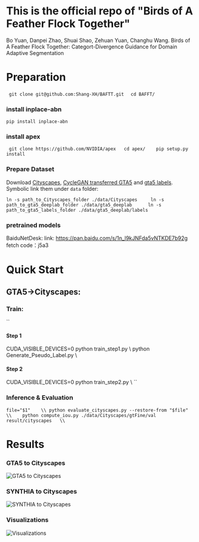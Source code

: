 # This is the official repo of "Birds of A Feather Flock Together"

Bo Yuan, Danpei Zhao, Shuai Shao, Zehuan Yuan, Changhu Wang. Birds of A Feather Flock Together: Categort-Divergence Guidance for Domain Adaptive Segmentation



# Preparation

`` 
git clone git@github.com:Shang-XH/BAFTT.git 
`` 
`` 
cd BAFFT/  
``

### install inplace-abn
``
pip install inplace-abn
``

### install apex

`` 
git clone https://github.com/NVIDIA/apex  
cd apex/   
pip setup.py install 
``

### Prepare Dataset

Download [Cityscapes](https://www.cityscapes-dataset.com/), [CycleGAN transferred GTA5](https://drive.google.com/open?id=1OBvYVz2ND4ipdfnkhSaseT8yu2ru5n5l) and [gta5 labels](https://drive.google.com/file/d/11E42F_4InoZTnoATi-Ob1yEHfz7lfZWg/view?usp=sharing). Symbolic link them under ``data`` folder: 

``
ln -s path_to_Cityscapes_folder ./data/Cityscapes    
ln -s path_to_gta5_deeplab_folder ./data/gta5_deeplab     
ln -s path_to_gta5_labels_folder ./data/gta5_deeplab/labels     
``


### pretrained models
BaiduNetDesk:
link: https://pan.baidu.com/s/1n_l9kJNFda5vNTKDE7b92g 
fetch code：j5a3 

# Quick Start
## GTA5→Cityscapes:
### Train: 

``
#### Step 1
CUDA_VISIBLE_DEVICES=0 python train_step1.py \\
python Generate_Pseudo_Label.py \\
#### Step 2
CUDA_VISIBLE_DEVICES=0 python train_step2.py \\
``

### Inference & Evaluation

``
file="$1"    \\
python evaluate_cityscapes.py --restore-from "$file" \\   
python compute_iou.py ./data/Cityscapes/gtFine/val result/cityscapes   \\
``


# Results
### GTA5 to Cityscapes
![GTA5 to Cityscapes](https://github.com/Shang-XH/BAFFT/tree/main/illustration/GTA5toCityscapes.png)
### SYNTHIA to Cityscapes
![SYNTHIA to Cityscapes](https://github.com/Shang-XH/BAFFT/tree/main/illustration/SYNTHIAtoCityscapes.png)
### Visualizations
![Visualizations](https://github.com/Shang-XH/BAFFT/tree/main/illustration/visualization.png)



